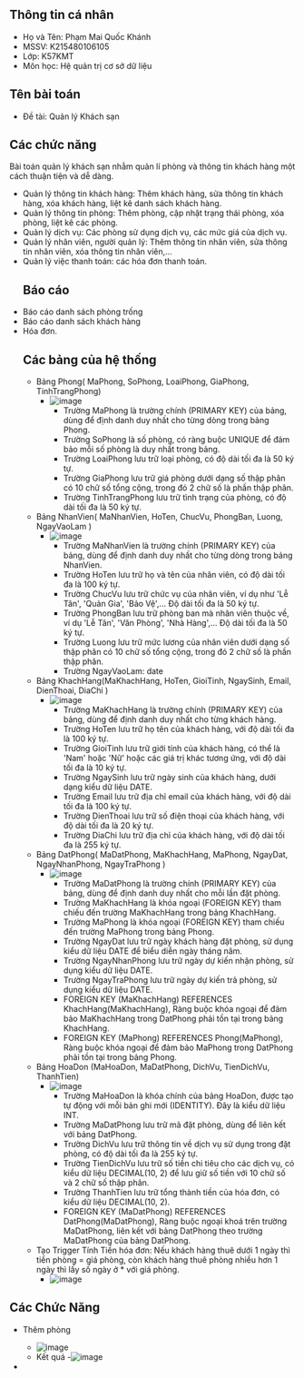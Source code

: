 ## Thông tin cá nhân
- Họ và Tên: Phạm Mai Quốc Khánh
- MSSV: K215480106105
- Lớp: K57KMT
- Môn học: Hệ quản trị cơ sở dữ liệu
## Tên bài toán
- Đề tài: Quản lý Khách sạn
 ## Các chức năng
Bài toán quản lý khách sạn nhằm quản lí phòng và thông tin khách hàng một cách thuận tiện và dễ dàng.
- Quản lý thông tin khách hàng: Thêm khách hàng, sửa thông tin khách hàng, xóa khách hàng, liệt kê danh sách khách hàng.
- Quản lý thông tin phòng: Thêm phòng, cập nhật trạng thái phòng, xóa phòng, liệt kê các phòng.
- Quản lý dịch vụ: Các phòng sử dụng dịch vụ, các mức giá của dịch vụ.
- Quản lý nhân viên, người quản lý: Thêm thông tin nhân viên, sửa thông tin nhân viên, xóa thông tin nhân viên,...
- Quản lý việc thanh toán: các hóa đơn thanh toán.
  ## Báo cáo
- Báo cáo danh sách phòng trống
- Báo cáo danh sách khách hàng 
- Hóa đơn.
  ## Các bảng của hệ thống
  - Bảng Phong( MaPhong, SoPhong, LoaiPhong, GiaPhong, TinhTrangPhong)
       - ![image](https://github.com/PhamMaiQuocKhanh/H-qu-n-tr-c-s-d-li-u/assets/168647678/4597b5c1-1c11-45ea-adb3-5c4425d3a4ca)
         - Trường MaPhong là trường chính (PRIMARY KEY) của bảng, dùng để định danh duy nhất cho từng dòng trong bảng Phong.
         -  Trường SoPhong là số phòng, có ràng buộc UNIQUE để đảm bảo mỗi số phòng là duy nhất trong bảng.
         -  Trường LoaiPhong lưu trữ loại phòng, có độ dài tối đa là 50 ký tự.
         -  Trường GiaPhong lưu trữ giá phòng dưới dạng số thập phân có 10 chữ số tổng cộng, trong đó 2 chữ số là phần thập phân.
         -  Trường TinhTrangPhong lưu trữ tình trạng của phòng, có độ dài tối đa là 50 ký tự.
  -  Bảng NhanVien( MaNhanVien, HoTen, ChucVu, PhongBan, Luong, NgayVaoLam )
     -  ![image](https://github.com/PhamMaiQuocKhanh/H-qu-n-tr-c-s-d-li-u/assets/168647678/5aa70fd6-3ae5-4c0f-be58-d73d6f62ece6)
         -  Trường MaNhanVien là trường chính (PRIMARY KEY) của bảng, dùng để định danh duy nhất cho từng dòng trong bảng NhanVien.
         -  Trường HoTen lưu trữ họ và tên của nhân viên, có độ dài tối đa là 100 ký tự.
         -  Trường ChucVu lưu trữ chức vụ của nhân viên, ví dụ như 'Lễ Tân', 'Quản Gia', 'Bảo Vệ',... Độ dài tối đa là 50 ký tự.
         -  Trường PhongBan lưu trữ phòng ban mà nhân viên thuộc về, ví dụ 'Lễ Tân', 'Văn Phòng', 'Nhà Hàng',... Độ dài tối đa là 50 ký tự.
         -  Trường Luong lưu trữ mức lương của nhân viên dưới dạng số thập phân có 10 chữ số tổng cộng, trong đó 2 chữ số là phần thập phân.
         -  Trường NgayVaoLam: date
  - Bảng KhachHang(MaKhachHang, HoTen, GioiTinh, NgaySinh, Email, DienThoai, DiaChi )
     - ![image](https://github.com/PhamMaiQuocKhanh/H-qu-n-tr-c-s-d-li-u/assets/168647678/1275052d-9b37-4dac-9007-43a7043ecf41)
         - Trường MaKhachHang là trường chính (PRIMARY KEY) của bảng, dùng để định danh duy nhất cho từng khách hàng.
         - Trường HoTen lưu trữ họ tên của khách hàng, với độ dài tối đa là 100 ký tự.
         - Trường GioiTinh lưu trữ giới tính của khách hàng, có thể là 'Nam' hoặc 'Nữ' hoặc các giá trị khác tương ứng, với độ dài tối đa là 10 ký tự.
         - Trường NgaySinh lưu trữ ngày sinh của khách hàng, dưới dạng kiểu dữ liệu DATE.
         - Trường Email lưu trữ địa chỉ email của khách hàng, với độ dài tối đa là 100 ký tự.
         - Trường DienThoai lưu trữ số điện thoại của khách hàng, với độ dài tối đa là 20 ký tự.
         - Trường DiaChi lưu trữ địa chỉ của khách hàng, với độ dài tối đa là 255 ký tự.
  - Bảng DatPhong( MaDatPhong, MaKhachHang, MaPhong, NgayDat, NgayNhanPhong, NgayTraPhong )
     - ![image](https://github.com/PhamMaiQuocKhanh/H-qu-n-tr-c-s-d-li-u/assets/168647678/85d2b6b3-bc2c-4924-acf3-6f15832ffd4d)
         - Trường MaDatPhong là trường chính (PRIMARY KEY) của bảng, dùng để định danh duy nhất cho mỗi lần đặt phòng.
         - Trường MaKhachHang là khóa ngoại (FOREIGN KEY) tham chiếu đến trường MaKhachHang trong bảng KhachHang.
         - Trường MaPhong là khóa ngoại (FOREIGN KEY) tham chiếu đến trường MaPhong trong bảng Phong.
         - Trường NgayDat lưu trữ ngày khách hàng đặt phòng, sử dụng kiểu dữ liệu DATE để biểu diễn ngày tháng năm.
         - Trường NgayNhanPhong lưu trữ ngày dự kiến nhận phòng, sử dụng kiểu dữ liệu DATE.
         - Trường NgayTraPhong lưu trữ ngày dự kiến trả phòng, sử dụng kiểu dữ liệu DATE.
         - FOREIGN KEY (MaKhachHang) REFERENCES KhachHang(MaKhachHang), Ràng buộc khóa ngoại để đảm bảo MaKhachHang trong DatPhong phải tồn tại trong bảng KhachHang.
         - FOREIGN KEY (MaPhong) REFERENCES Phong(MaPhong), Ràng buộc khóa ngoại để đảm bảo MaPhong trong DatPhong phải tồn tại trong bảng Phong.
  - Bảng HoaDon (MaHoaDon, MaDatPhong, DichVu, TienDichVu, ThanhTien)
     - ![image](https://github.com/PhamMaiQuocKhanh/H-qu-n-tr-c-s-d-li-u/assets/168647678/9a4088e4-1cea-4df5-b023-8010e921a815)
         - Trường MaHoaDon là khóa chính của bảng HoaDon, được tạo tự động với mỗi bản ghi mới (IDENTITY). Đây là kiểu dữ liệu INT.
         - Trường MaDatPhong lưu trữ mã đặt phòng, dùng để liên kết với bảng DatPhong.
         - Trường DichVu lưu trữ thông tin về dịch vụ sử dụng trong đặt phòng, có độ dài tối đa là 255 ký tự.
         - Trường TienDichVu lưu trữ số tiền chi tiêu cho các dịch vụ, có kiểu dữ liệu DECIMAL(10, 2) để lưu giữ số tiền với 10 chữ số và 2 chữ số thập phân.
         - Trường ThanhTien lưu trữ tổng thành tiền của hóa đơn, có kiểu dữ liệu DECIMAL(10, 2).
         - FOREIGN KEY (MaDatPhong) REFERENCES DatPhong(MaDatPhong), Ràng buộc ngoại khoá trên trường MaDatPhong, liên kết với bảng DatPhong theo trường MaDatPhong của bảng DatPhong.
  - Tạo Trigger Tính Tiền hóa đơn: Nếu khách hàng thuê dưới 1 ngày thì tiền phòng = giá phòng, còn khách hàng thuê phòng nhiều hơn 1 ngày thì lấy số ngày ở * với giá phòng.
     - ![image](https://github.com/PhamMaiQuocKhanh/H-qu-n-tr-c-s-d-li-u/assets/168647678/19f95e20-df42-42a4-9526-ecd5dac2ef08)

 
## Các Chức Năng
  - Thêm phòng
     - ![image](https://github.com/PhamMaiQuocKhanh/H-qu-n-tr-c-s-d-li-u/assets/168647678/b9ddfef9-cd3e-4685-8a1f-3f2f3259ab46)
     - Kết quá
         -![image](https://github.com/PhamMaiQuocKhanh/H-qu-n-tr-c-s-d-li-u/assets/168647678/feffd9e7-4612-46f1-b398-ff72ee4f684a)
 


 
  

   -   
